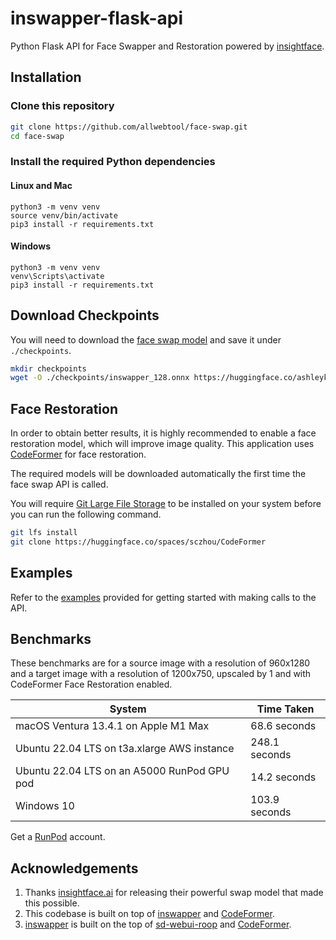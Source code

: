 # inswapper-flask-api

Python Flask API for Face Swapper and Restoration
powered by [insightface](https://github.com/deepinsight/insightface).

## Installation

### Clone this repository

```bash
git clone https://github.com/allwebtool/face-swap.git
cd face-swap
```

### Install the required Python dependencies

#### Linux and Mac

```
python3 -m venv venv
source venv/bin/activate
pip3 install -r requirements.txt
```

#### Windows

```
python3 -m venv venv
venv\Scripts\activate
pip3 install -r requirements.txt
```

## Download Checkpoints

You will need to download the [face swap model](
https://huggingface.co/ashleykleynhans/inswapper/resolve/main/inswapper_128.onnx) and
save it under `./checkpoints`.

```bash
mkdir checkpoints
wget -O ./checkpoints/inswapper_128.onnx https://huggingface.co/ashleykleynhans/inswapper/resolve/main/inswapper_128.onnx
```

## Face Restoration

In order to obtain better results, it is highly recommended to enable
a face restoration model, which will improve image quality.
This application uses [CodeFormer](https://github.com/sczhou/CodeFormer)
for face restoration.

The required models will be downloaded automatically the first time
the face swap API is called.

You will require [Git Large File Storage](
https://docs.github.com/en/repositories/working-with-files/managing-large-files/installing-git-large-file-storage)
to be installed on your system before you can run the following command.

```bash
git lfs install
git clone https://huggingface.co/spaces/sczhou/CodeFormer
```

## Examples

Refer to the [examples](./examples) provided for getting started
with making calls to the API.

## Benchmarks

These benchmarks are for a source image with a resolution of 960x1280
and a target image with a resolution of 1200x750, upscaled by 1 and
with CodeFormer Face Restoration enabled.

| System                                      | Time Taken    |
|---------------------------------------------|---------------|
| macOS Ventura 13.4.1 on Apple M1 Max        | 68.6 seconds  |
| Ubuntu 22.04 LTS on t3a.xlarge AWS instance | 248.1 seconds |
| Ubuntu 22.04 LTS on an A5000 RunPod GPU pod | 14.2 seconds  |
| Windows 10                                  | 103.9 seconds |

Get a [RunPod](https://runpod.io?ref=w18gds2n) account.

## Acknowledgements

1. Thanks [insightface.ai](https://insightface.ai/) for releasing their powerful swap model that made this possible.
2. This codebase is built on top of [inswapper](https://github.com/haofanwang/inswapper) and [CodeFormer](
   https://huggingface.co/spaces/sczhou/CodeFormer).
3. [inswapper](https://github.com/haofanwang/inswapper) is built on the top of [sd-webui-roop](
   https://github.com/s0md3v/sd-webui-roop) and [CodeFormer](https://huggingface.co/spaces/sczhou/CodeFormer).
